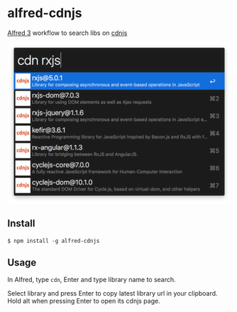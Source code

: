 # alfred-cdnjs

[Alfred 3](https://www.alfredapp.com/) workflow to search libs on [cdnjs](https://cdnjs.com/)

<img src="media/screenshot.png" width="694">

## Install

```
$ npm install -g alfred-cdnjs
```

## Usage

In Alfred, type `cdn`, <kdb>Enter</kdb> and type library name to search.

Select library and press <kdb>Enter</kdb> to copy latest library url in your clipboard. Hold <kdb>alt</kdb> when pressing <kdb>Enter</kdb> to open its cdnjs page.
